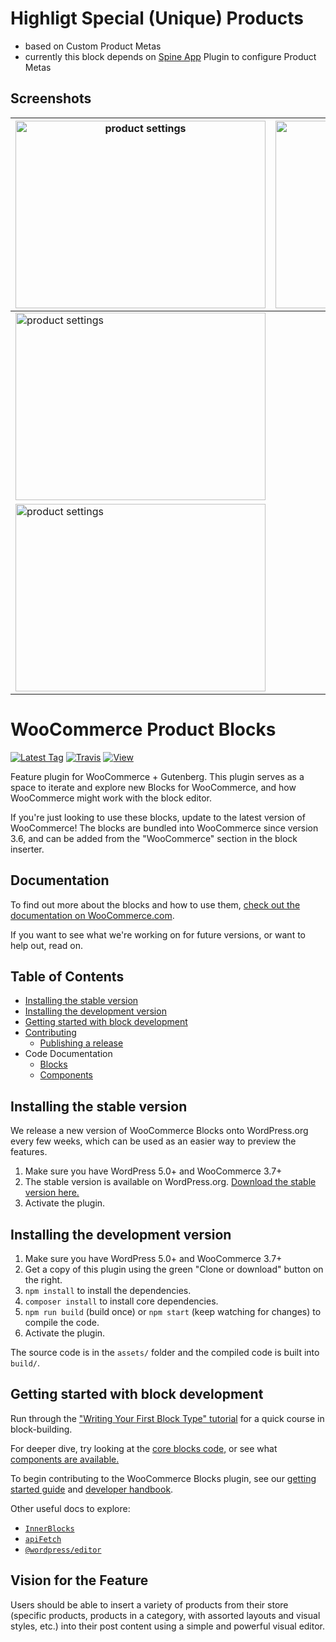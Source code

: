 # Highligt Special (Unique) Products

- based on Custom Product Metas
- currently this block depends on [Spine App](https://github.com/anito/spine-app) Plugin to configure Product Metas

## Screenshots

<table>
<thead>
  <tr>
    <th><img src="https://lh3.googleusercontent.com/9z5EpFNNQ61LQniU57QJ1roGF9_l5DtP0GNkU1AWBu4qI5hghzokwoglAaYI9HpszSSDd6qvD-rvLgkyMtScTva2ntrO4OeyWABExcVUeHf3dv1RurhcEAWXgt2UlLL2_WfWEx-Sv-WEi1Evj4G5OYkY_a2QEK5W8VdtFAxja1K4szmUkywzCih2WudB-gAV-e_cUoAp3gFDrXxubgFLu05HeGw6Sr4FtZS7W7qY3CEmxJ_2fU65Hu_AIYGxVOMaXAG6pk1fAgLtQcCJPGSjKkTL6bP9S6bsvmTOuD84Ah7jX0y-ENzEWvRP3xNM7D8O-vTGqiNZOroTPUTC95FrJP-YWo10FYJd_1lUs5q-tlBUvLlaIsSB6OipG1Q0y3ejnNKXdhp2L9BBxrRW30A2Wdp3Y0RCwRf_Auj76gKS_bxi4YBEBvPYtslXxFn6a_7R6TAIX0TnE3LdGJfqv204jlqu10_PXWd5uPL3t6Lwbakh8SxTmwztrrADMT7DRnXW3CNajNBdT_TjT7hOAYbil0BiGbMDydxIln3eyS0F9RCy1nARTcT3CxvOSz5sASKsQyDJnfkhqMg3Nvfpd-qnUYIMNNDmcli-jrp2uPTH15A6qaxFQIZPbOa7COYe7LxgYJPx8VVxdB_Eu3N3gDrUZhcwH1G4-ipmKVdhcup4yPP-qIMX6-bGq4Jk9-rFhfCJehiyu1m7PK_vkLvG1SMmiRHohGXqHEmONyaXGi4EoKqL8EFu9yrCi1fu=w1497-h1122-no" alt="product settings" width="400" height="300"></th>
    <th><img src="https://lh3.googleusercontent.com/jM-JNAeRo10jWG_2rrR02ix0Z_F_1Q13PKMHEKddsPJ5HFH3rvms-O5p7CtfjENYA_Hf8zWdSJ-kHOmkKLE0fwi8b9jVqJZuJXCoVBY7NGsA-AKtN64nYS8DXhNpYginOjg_NKkT6tzkcltX_uqKJ8kkBaTLWC4ChaTBwqLRHgZQVrW2goxpLd4wQYeYe0AdSAgP-8F0TwSHyv_D_JsVDeks-1taXwwEEwTxbyCvv5vN08Yg8cKLRp3COiij4Y55WKmDbCt3KRXbRwRaUEXWYoXz4M2Hw4-uVM0Gl8aw2_d4SnzHCY4-sS66L-_UbHzgXiNUtLrBsGHZ21D6N1HUxAu5qZ3HTP3Na4AE0_xwB0XbEODmUTEA6Ssh95iWADoHRqmqiRhblM2NYpSvx7ZoKSfIyOG8GsQwAygcpqvYlYof2xIb0aGtdWw8VE7Vvyhp299zUsSE0PVKBFgHUaaYmyB5DGG_WyuqxZamgOtgUF8u1cfSYLNAqHGus6yAasZQkYXwNX1_1MYHvaigo5m8d8jor_h7M8pAtaW2ArGWAFZ_Ff5bl3BYV8CY9uYkpUyqHrOz33q2DqmIU3w1Pi23yQM3Avcoy7FKTvuoYZUI2My8ZyvBDqJ6EdnHfnDruvci5Igzhbwd_uGH5JkAheHlnLpinyGBD4jFv51HF2UZdKh1v1do2KptBdB9zREG9nyH6kmLyNOnbfUZhe9Pb-pldENPrrGPop8jyA_G81hvtx2Tx8iZnxnLHSHl=w1848-h1386-no" alt="product settings" width="400" height="300"></th>
  </tr>
</thead>
<tbody>
  <tr>
    <td><img src="https://lh3.googleusercontent.com/MXZgBXQ3HMrsJu3dvQvNXLHrAdNYRE-GlDFVmynbWeSEKkr5oY5ysLKsaf5rGOL0zwtYrfC0Dp_brdMdXgH6OYU3UjG9jj46eQSJ3QOXAsO2ZE1eAoVPHxsx-8J4IuvmOP3aaJZqx-uF3HCpeVV084-hZr-ToZrRgB_MUP6ExhZEsXF4_iS8Mm1ZBb9xoqOySe1UPizrv4ew6wYlgXu81FArVwKU9-tbhQ8MnnrfvcqEouhkeEhvplFyolzWHZ7kScXK-1TlqdZOW4nZW44mNEUqg5aWe6wk6qikdah46SDsBk-7lOR4ttDFZuqOBKLXC-iS2FLRPFQc4IbjI0VIbgHEHaiDeKmqes7NEgH5T_0sjTaj1E_LU0w8DPjsdfdO-JW59VR2_5TGgVxj4ZzuFVqynS6rcnYLGWwrG8O-j1fFvrxA6DvdpETJG5rX0C8cNmcXNCGOrYsQCEVHt836mUsV1zh0iPN1v03MIOewWIiNjGrh9sWnBHaL0WxwUXQABQklq6ytsIjFfZm_tOLe1WF4BDZdzCwZDVkINYpajYfisqd90_wlQGplxdE9yanKU5sepVYWeMPpqOtY2WorJwvLQxeV0BNLaWvZm8HcN414H2apJf2MQGdtApTB559Uwpmpo2ioBUMjU7Qk4-l407VSAXwFBs8JGXo1xmq7yQLOR9i2Axp7Pc10uPvCsx_uLCMiyKPd5_awcuV-XEGQWTwG-TV4mKA-h5vAAip3Copq6jEY4Ss1FAAe=w1981-h966-no" alt="product settings" width="400" height="300"></td>
  </tr>
    <td><img src="https://lh3.googleusercontent.com/wdoJaiuyfTvE3JcD9zcOaYA3SlB5YqJk4w-Vms75gloWMXrSG6QqSl1lX6OavUp2ElXbembB4RU9KSkDqCDhWisYEyebyXpIS1fdRIJ7iYBzsEuqsDVJ_MSEjUOk9EFX261nSLO36jcRpx_OB644Gz9gzSk5wI60kJCMo7713Mp89sADyV8-ScLPIcQPWtSARos1nW2B4exIzsyUADxW4xpNgZ0vLCwdoQz7vfJ6XpNQlfzaEQ8Fa6r2eXb9OF8trut0WDolWkvjOvQ672y47ck9ww3GTfOPL_IqYrpQECMydhiTMpo12m1nn0sODxohHqXN7EifxAa194jrVkrLiqPf0DIuGE8-Ts06FUK7QT2VDTViXh4naRDYbdKYu9zdNbQKRq9lJdOV_NWzfCfgh2UDi5EVqwXWTtWOzcpt5n2lzCME5dUP9s6D83H4ScZpaWLFVyMSZ0LkCpa-SlKo8Uz_OqxSt4jnIQhGD8YxiE1vWYqc6xCGIuEO4OUiXIaUBNHwhpCTcpI3HtORW5TtFTIXrFmd2BFY_iEMs69jI8j4f0PVy5LKHcPyLhIa1_E-iJhlXHf0KKJysLERbiOm6pHpwLUVhlv9k5j6UmAb6xMm2Ybb8Hh0DO3xyYrXD81JePwtZWnacDx-SxS86UkfeXhaJsNxzW_PU6ZFnBfkFd6RPpJqjYQilY5-flcc4AiRUwkXgevnIJJHherljq37HfoxiKgrNWP-VfkQAb3P853i_HUNCRuOYZXX=w1964-h1473-no" alt="product settings" width="400" height="300"></td>
    
</tbody>
</table>

# WooCommerce Product Blocks

[![Latest Tag](https://img.shields.io/github/tag/woocommerce/woocommerce-gutenberg-products-block.svg?style=flat&label=Latest%20Tag)](https://github.com/woocommerce/woocommerce-gutenberg-products-block/releases)
[![Travis](https://travis-ci.com/woocommerce/woocommerce-gutenberg-products-block.svg?branch=master)](https://travis-ci.com/woocommerce/woocommerce-gutenberg-products-block)
[![View](https://img.shields.io/badge/Project%20Components-brightgreen.svg?style=flat)](https://woocommerce.github.io/woocommerce-gutenberg-products-block)

Feature plugin for WooCommerce + Gutenberg. This plugin serves as a space to iterate and explore new Blocks for WooCommerce, and how WooCommerce might work with the block editor.

If you're just looking to use these blocks, update to the latest version of WooCommerce! The blocks are bundled into WooCommerce since version 3.6, and can be added from the "WooCommerce" section in the block inserter.

## Documentation

To find out more about the blocks and how to use them, [check out the documentation on WooCommerce.com](https://docs.woocommerce.com/document/woocommerce-blocks/).

If you want to see what we're working on for future versions, or want to help out, read on.

## Table of Contents

-   [Installing the stable version](#installing-the-stable-version)
-   [Installing the development version](#installing-the-development-version)
-   [Getting started with block development](#getting-started-with-block-development)
-   [Contributing](docs)
    -   [Publishing a release](docs/releases/readme.md)
-   Code Documentation
    -   [Blocks](assets/js/blocks)
    -   [Components](assets/js/components)

## Installing the stable version

We release a new version of WooCommerce Blocks onto WordPress.org every few weeks, which can be used as an easier way to preview the features.

1. Make sure you have WordPress 5.0+ and WooCommerce 3.7+
2. The stable version is available on WordPress.org. [Download the stable version here.](https://wordpress.org/plugins/woo-gutenberg-products-block/)
3. Activate the plugin.

## Installing the development version

1. Make sure you have WordPress 5.0+ and WooCommerce 3.7+
2. Get a copy of this plugin using the green "Clone or download" button on the right.
3. `npm install` to install the dependencies.
4. `composer install` to install core dependencies.
5. `npm run build` (build once) or `npm start` (keep watching for changes) to compile the code.
6. Activate the plugin.

The source code is in the `assets/` folder and the compiled code is built into `build/`.

## Getting started with block development

Run through the ["Writing Your First Block Type" tutorial](https://wordpress.org/gutenberg/handbook/designers-developers/developers/tutorials/block-tutorial/) for a quick course in block-building.

For deeper dive, try looking at the [core blocks code,](https://github.com/WordPress/gutenberg/tree/master/packages/block-library/src) or see what [components are available.](https://github.com/WordPress/gutenberg/tree/master/packages/components/src)

To begin contributing to the WooCommerce Blocks plugin, see our [getting started guide](./docs/contributors/getting-started.md) and [developer handbook](./docs/readme.md).

Other useful docs to explore:

-   [`InnerBlocks`](https://github.com/WordPress/gutenberg/blob/master/packages/block-editor/src/components/inner-blocks/README.md)
-   [`apiFetch`](https://wordpress.org/gutenberg/handbook/designers-developers/developers/packages/packages-api-fetch/)
-   [`@wordpress/editor`](https://github.com/WordPress/gutenberg/blob/master/packages/editor/README.md)

## Vision for the Feature

Users should be able to insert a variety of products from their store (specific products, products in a category, with assorted layouts and visual styles, etc.) into their post content using a simple and powerful visual editor.
